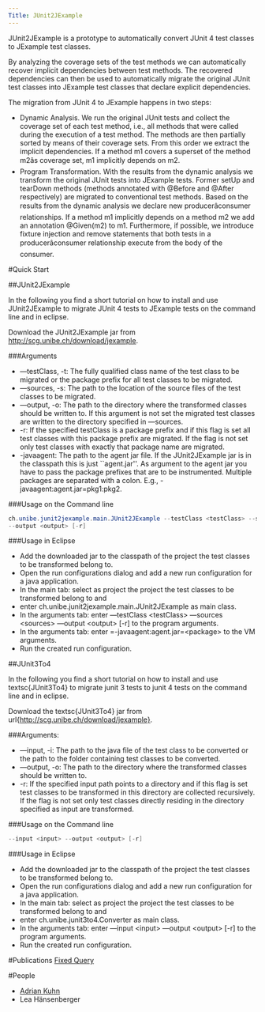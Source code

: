 ```yaml
---
Title: JUnit2JExample
---
```


JUnit2JExample is a prototype to automatically convert JUnit 4 test classes to JExample test classes.

By analyzing the coverage sets of the test methods we can automatically recover implicit dependencies between test methods. The recovered dependencies can then be used to automatically migrate the original JUnit test classes into JExample test classes that declare explicit dependencies.

The migration from JUnit 4 to JExample happens in two steps:

-  Dynamic Analysis. We run the original JUnit tests and collect the coverage set of each test method, i.e., all methods that were called during the execution of a test method. The methods are then partially sorted by means of their coverage sets. From this order we extract the implicit dependencies. If a method m1 covers a superset of the method m2âs coverage set, m1 implicitly depends on m2.
-  Program Transformation. With the results from the dynamic analysis we transform the original JUnit tests into JExample tests. Former setUp and tearDown methods (methods annotated with @Before and @After respectively) are migrated to conventional test methods. Based on the results from the dynamic analysis we declare new producerâconsumer relationships. If a method m1 implicitly depends on a method m2 we add an annotation @Given(m2) to m1. Furthermore, if possible, we introduce fixture injection and remove statements that both tests in a producerâconsumer relationship execute from the body of the consumer.

#Quick Start

##JUnit2JExample

In the following you find a short tutorial on how to install and use JUnit2JExample to migrate JUnit 4 tests to JExample tests on the command line and in eclipse.

Download the JUnit2JExample jar from http://scg.unibe.ch/download/jexample.

###Arguments


-  &mdash;testClass, -t: The fully qualified class name of the test class to be migrated or the package prefix for all test classes to be migrated.
-  &mdash;sources, -s: The path to the location of the source files of the test classes to be migrated.
-  &mdash;output, -o: The path to the directory where the transformed classes should be written to. If this argument is not set the migrated test classes are written to the directory specified in &mdash;sources.
-  -r: If the specified testClass is a package prefix and if this flag is set all test classes with this package prefix are migrated. If the flag is not set only test classes with exactly that package name are migrated.
-  -javaagent: The path to the agent jar file. If the JUnit2JExample jar is in the classpath this is just ``agent.jar\''. As argument to the agent jar you have to pass the package prefixes that are to be instrumented. Multiple packages are separated with a colon. E.g., -javaagent:agent.jar=pkg1:pkg2.

###Usage on the Command line

```java -javaagent:agent.jar=<package> -cp path/to/junit2jexample.jar:your_class_path\
ch.unibe.junit2jexample.main.JUnit2JExample --testClass <testClass> --sources <sources>\ 
--output <output> [-r]
```

###Usage in Eclipse


-  Add the downloaded jar to the classpath of the project the test classes to be transformed belong to.
-  Open the run configurations dialog and add a new run configuration for a java application.
-  In the main tab: select as project the project the test classes to be transformed belong to and
-  enter ch.unibe.junit2jexample.main.JUnit2JExample as main class.
-  In the arguments tab: enter &mdash;testClass &lt;testClass&gt; &mdash;sources &lt;sources&gt; &mdash;output &lt;output&gt; [-r] to the program arguments. 
-  In the arguments tab: enter =-javaagent:agent.jar=&lt;package&gt; to the VM arguments.
-  Run the created run configuration.

##JUnit3To4

In the following you find a short tutorial on how to install and use textsc{JUnit3To4} to migrate junit 3 tests to junit 4 tests on the command line and in eclipse.

Download the textsc{JUnit3To4} jar from url{http://scg.unibe.ch/download/jexample}.

###Arguments:


-  &mdash;input, -i: The path to the java file of the test class to be converted or the path to the folder containing test classes to be converted.
-  &mdash;output, -o: The path to the directory where the transformed classes should be written to.
-  -r: If the specified input path points to a directory and if this flag is set test classes to be transformed in this directory are collected recursively. If the flag is not set only test classes directly residing in the directory specified as input are transformed.

###Usage on the Command line

```java -cp path/to/junit3to4.jar:your_class_path ch.unibe.junit3to4.Converter\
--input <input> --output <output> [-r]
```

###Usage in Eclipse


-  Add the downloaded jar to the classpath of the project the test classes to be transformed belong to.
-  Open the run configurations dialog and add a new run configuration for a java application.
-  In the main tab: select as project the project the test classes to be transformed belong to and
-  enter ch.unibe.junit3to4.Converter as main class.
-  In the arguments tab: enter &mdash;input &lt;input&gt; &mdash;output &lt;output&gt; [-r] to the program arguments. 
-  Run the created run configuration.

#Publications
[Fixed Query](%assets_url%/scgbib/?query=*)

#People

-  [Adrian Kuhn](%base_url%/wiki/alumni/adriankuhn)
-  Lea Hänsenberger
